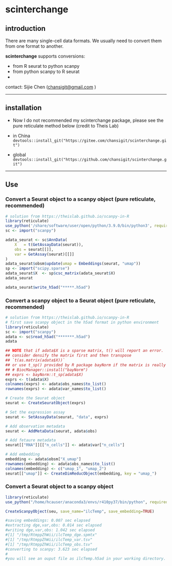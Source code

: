 # scinterchange

## introduction

There are many single-cell data formats. We usually need to convert them from one format to another. 

**scinterchange** supports conversions:

- from R seurat to python scanpy
- from python scanpy to R seurat
- 

contact: Sijie Chen (chansigit@gmail.com )

---

## installation
- Now I do not recommended my scinterchange package, please see the pure reticulate method below (credit to Theis Lab)

- in China `devtools::install_git("https://gitee.com/chansigit/scinterchange.git")`

- global `devtools::install_git("https://github.com/chansigit/scinterchange.git")`

---

## Use


### Convert a Seurat object to a scanpy object (pure reticulate, recommended)
```R
# solution from https://theislab.github.io/scanpy-in-R
library(reticulate)
use_python('/share/software/user/open/python/3.9.0/bin/python3', required=T)
sc <- import("scanpy")

adata_seurat <- sc$AnnData(
    X   = t(GetAssayData(seurat)),
    obs = seurat[[]],
    var = GetAssay(seurat)[[]]
)
adata_seurat$obsm$update(umap = Embeddings(seurat, "umap"))
sp <- import("scipy.sparse")
adata_seurat$X  <- sp$csc_matrix(adata_seurat$X)
adata_seurat

adata_seurat$write_h5ad("*****.h5ad")
```

### Convert a scanpy object to a Seurat object (pure reticulate, recommended)
```R
# solution from https://theislab.github.io/scanpy-in-R
# first save scanpy object in the h5ad format in python environment
library(reticulate)
sc <- import("scanpy")
adata <- sc$read_h5ad("*******.h5ad")
adata

## NOTE that if adata$X is a sparse matrix, t() will report an error. 
## consider densify the matrix first and then transpose
## `t(as.matrix(adata$X))`
## or use t_sp() provided by R package bayNorm if the matrix is really big
## # BiocManager::install("bayNorm")
## exprs <- bayNorm::t_sp(adata$X)
exprs <- t(adata$X)
colnames(exprs) <- adata$obs_names$to_list()
rownames(exprs) <- adata$var_names$to_list()

# Create the Seurat object
seurat <- CreateSeuratObject(exprs)

# Set the expression assay
seurat <- SetAssayData(seurat, "data", exprs)

# Add observation metadata
seurat <- AddMetaData(seurat, adata$obs)

# Add fetaure metadata
seurat[["RNA"]][["n_cells"]] <- adata$var["n_cells"]

# Add embedding
embedding <- adata$obsm["X_umap"]
rownames(embedding) <- adata$obs_names$to_list()
colnames(embedding) <- c("umap_1", "umap_2")
seurat[["umap"]] <- CreateDimReducObject(embedding, key = "umap_")
```

### Convert a Seurat object to a scanpy object

```R
library(reticulate)
use_python("/home/hcauser/anaconda3/envs/r410py37/bin/python", required = T)

CreateScanpyObject(seu, save_name="ilcTemp", save_embedding=TRUE)

#saving embeddings: 0.007 sec elapsed
#extracting dge,var,obs: 0.014 sec elapsed
#writing dge,var,obs: 1.042 sec elapsed
#[1] "/tmp/RtmppZhWii/ilcTemp_dge.spmtx"
#[1] "/tmp/RtmppZhWii/ilcTemp_var.tsv"
#[1] "/tmp/RtmppZhWii/ilcTemp_obs.tsv"
#converting to scanpy: 3.623 sec elapsed
# 
#you will see an ouput file as ilcTemp.h5ad in your working directory.
```
